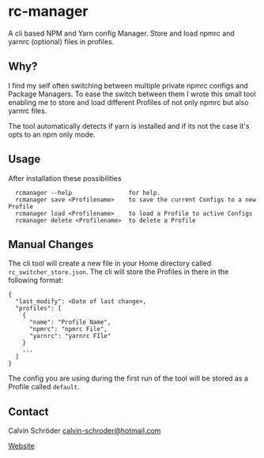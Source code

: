 # rc-manager
A cli based NPM and Yarn config Manager. Store and load npmrc and yarnrc (optional) files in profiles.

## Why?
I find my self often switching between multiple private npmrc configs and Package Managers. To ease the switch between them I wrote this small tool enabling me to store and load different Profiles of not only npmrc but also yarnrc files.

The tool automatically detects if yarn is installed and if its not the case it's opts to an npm only mode.

## Usage
After installation these possibilities 
````
  rcmanager --help                for help.
  rcmanager save <Profilename>    to save the current Configs to a new Profile
  rcmanager load <Profilename>    to load a Profile to active Configs
  rcmanager delete <Profilename>  to delete a Profile
````

## Manual Changes
The cli tool will create a new file in your Home directory called `rc_switcher_store.json`. The cli will store the Profiles in there in the following format:
````
{
  "last_modify": <Date of last change>,
  "profiles": [
    {
      "name": "Profile Name",
      "npmrc": "npmrc File",
      "yarnrc": "yarnrc FIle"
    }
    ...
  ]
}
````
The config you are using during the first run of the tool will be stored as a Profile called `default`.

## Contact
Calvin Schröder <calvin-schroder@hotmail.com>

[Website](https://calvin-schroeder.de)